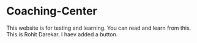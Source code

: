 # Coaching-Center
This website is for testing and learning. You can read and learn from this. This is Rohit Darekar.
I haev added a button.